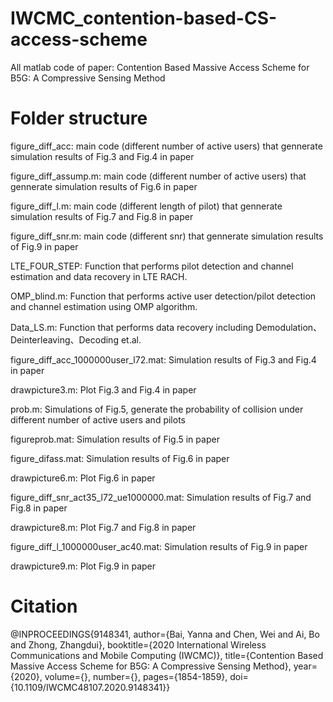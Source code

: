 # IWCMC_contention-based-CS-access-scheme
All matlab code of paper: Contention Based Massive Access Scheme for B5G: A Compressive Sensing Method


# Folder structure
figure_diff_acc: main code (different number of active users) that gennerate simulation results of Fig.3 and Fig.4 in paper

figure_diff_assump.m: main code (different number of active users) that gennerate simulation results of Fig.6 in paper

figure_diff_l.m: main code (different length of pilot) that gennerate simulation results of Fig.7 and Fig.8 in paper

figure_diff_snr.m: main code (different snr) that gennerate simulation results of Fig.9 in paper


LTE_FOUR_STEP: Function that performs pilot detection and channel estimation and data recovery in LTE RACH.

OMP_blind.m: Function that performs active user detection/pilot detection and channel estimation using OMP algorithm.

Data_LS.m: Function that performs data recovery including Demodulation、Deinterleaving、Decoding et.al.

figure_diff_acc_1000000user_l72.mat: Simulation results of Fig.3 and Fig.4 in paper

drawpicture3.m: Plot Fig.3 and Fig.4 in paper

prob.m: Simulations of Fig.5, generate the probability of collision under different number of active users and pilots

figureprob.mat: Simulation results of Fig.5 in paper

figure_difass.mat: Simulation results of Fig.6 in paper 

drawpicture6.m: Plot Fig.6 in paper 

figure_diff_snr_act35_l72_ue1000000.mat: Simulation results of Fig.7 and Fig.8 in paper  

drawpicture8.m: Plot Fig.7 and Fig.8 in paper 

figure_diff_l_1000000user_ac40.mat: Simulation results of Fig.9 in paper 

drawpicture9.m: Plot Fig.9 in paper 

# Citation
@INPROCEEDINGS{9148341,
  author={Bai, Yanna and Chen, Wei and Ai, Bo and Zhong, Zhangdui},
  booktitle={2020 International Wireless Communications and Mobile Computing (IWCMC)}, 
  title={Contention Based Massive Access Scheme for B5G: A Compressive Sensing Method}, 
  year={2020},
  volume={},
  number={},
  pages={1854-1859},
  doi={10.1109/IWCMC48107.2020.9148341}}
